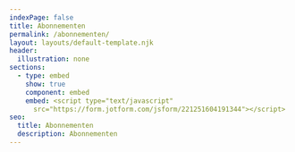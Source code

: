 ```yaml
---
indexPage: false
title: Abonnementen
permalink: /abonnementen/
layout: layouts/default-template.njk
header:
  illustration: none
sections:
  - type: embed
    show: true
    component: embed
    embed: <script type="text/javascript"
      src="https://form.jotform.com/jsform/221251604191344"></script>
seo:
  title: Abonnementen
  description: Abonnementen
---
```

